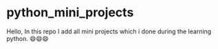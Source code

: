 # python_mini_projects
Hello,
In this repo I add all mini projects which i done during the learning python.
:smile::smile::smile:

